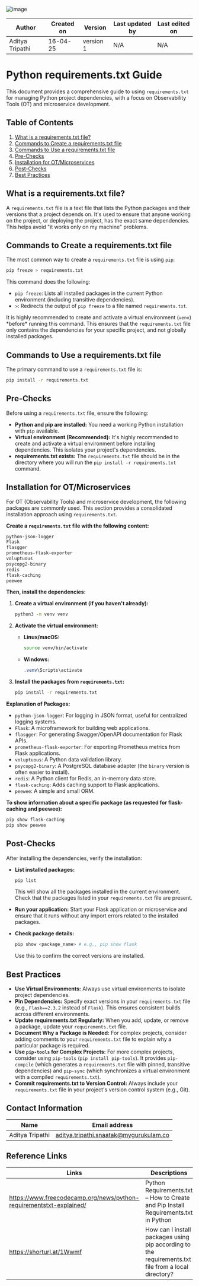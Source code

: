 ![image](https://github.com/user-attachments/assets/981a4ce4-9c38-47a4-ac34-c85a10fa2012)


| Author      | Created on  | Version    | Last updated by | Last edited on |
|-------------|-------------|------------|-----------------|----------------|
| Aditya Tripathi   | 16-04-25    | version 1  | N/A       | N/A       |

# Python requirements.txt Guide

This document provides a comprehensive guide to using `requirements.txt` for managing Python project dependencies, with a focus on Observability Tools (OT) and microservice development.

## Table of Contents

1.  [What is a requirements.txt file?](#what-is-a-requirements.txt-file)
2.  [Commands to Create a requirements.txt file](#commands-to-create-a-requirements.txt-file)
3.  [Commands to Use a requirements.txt file](#commands-to-use-a-requirements.txt-file)
4.  [Pre-Checks](#pre-checks)
5.  [Installation for OT/Microservices](#installation-for-otmicroservices)
6.  [Post-Checks](#post-checks)
7.  [Best Practices](#best-practices)

## What is a requirements.txt file?

A `requirements.txt` file is a text file that lists the Python packages and their versions that a project depends on.  It's used to ensure that anyone working on the project, or deploying the project, has the exact same dependencies.  This helps avoid "it works only on my machine" problems.

## Commands to Create a requirements.txt file

The most common way to create a `requirements.txt` file is using `pip`:

```bash
pip freeze > requirements.txt
```
This command does the following:

* `pip freeze`:  Lists all installed packages in the current Python environment (including transitive dependencies).
* `>`:  Redirects the output of `pip freeze` to a file named `requirements.txt`.

It is highly recommended to create and activate a virtual environment (`venv`) \*before\* running this command.  This ensures that the `requirements.txt` file only contains the dependencies for your specific project, and not globally installed packages.

## Commands to Use a requirements.txt file

The primary command to use a `requirements.txt` file is:

```bash
pip install -r requirements.txt
```

## Pre-Checks

Before using a `requirements.txt` file, ensure the following:

* **Python and pip are installed:** You need a working Python installation with `pip` available.
* **Virtual environment (Recommended):** It's highly recommended to create and activate a virtual environment before installing dependencies.  This isolates your project's dependencies.
* **requirements.txt exists:** The `requirements.txt` file should be in the directory where you will run the `pip install -r requirements.txt` command.

## Installation for OT/Microservices

For OT (Observability Tools) and microservice development, the following packages are commonly used.  This section provides a consolidated installation approach using `requirements.txt`.

**Create a `requirements.txt` file with the following content:**

```txt
python-json-logger
Flask
flasgger
prometheus-flask-exporter
voluptuous
psycopg2-binary
redis
flask-caching
peewee
```

**Then, install the dependencies:**

1.  **Create a virtual environment (if you haven't already):**

    ```bash
    python3 -m venv venv
    ```

2.  **Activate the virtual environment:**

    * **Linux/macOS:**

        ```bash
        source venv/bin/activate
        ```

    * **Windows:**

        ```powershell
        .venv\Scripts\activate
        ```

3.  **Install the packages from `requirements.txt`:**

    ```bash
    pip install -r requirements.txt
    ```

**Explanation of Packages:**

* `python-json-logger`: For logging in JSON format, useful for centralized logging systems.
* `Flask`: A microframework for building web applications.
* `flasgger`: For generating Swagger/OpenAPI documentation for Flask APIs.
* `prometheus-flask-exporter`: For exporting Prometheus metrics from Flask applications.
* `voluptuous`: A Python data validation library.
* `psycopg2-binary`: A PostgreSQL database adapter (the `binary` version is often easier to install).
* `redis`: A Python client for Redis, an in-memory data store.
* `flask-caching`: Adds caching support to Flask applications.
* `peewee`: A simple and small ORM.

**To show information about a specific package (as requested for flask-caching and peewee):**

```bash
pip show flask-caching
pip show peewee
```

## Post-Checks

After installing the dependencies, verify the installation:

* **List installed packages:**

    ```bash
    pip list
    ```

    This will show all the packages installed in the current environment. Check that the packages listed in your `requirements.txt` file are present.
* **Run your application:** Start your Flask application or microservice and ensure that it runs without any import errors related to the installed packages.
* **Check package details:**

    ```bash
    pip show <package_name> # e.g., pip show flask
    ```

    Use this to confirm the correct versions are installed.

## Best Practices

* **Use Virtual Environments:** Always use virtual environments to isolate project dependencies.
* **Pin Dependencies:** Specify exact versions in your `requirements.txt` file (e.g., `Flask==2.3.2` instead of `Flask`). This ensures consistent builds across different environments.
* **Update requirements.txt Regularly:** When you add, update, or remove a package, update your `requirements.txt` file.
* **Document Why a Package is Needed:** For complex projects, consider adding comments to your `requirements.txt` file to explain why a particular package is required.
* **Use `pip-tools` for Complex Projects:** For more complex projects, consider using `pip-tools` (`pip install pip-tools`). It provides `pip-compile` (which generates a `requirements.txt` file with pinned, transitive dependencies) and `pip-sync` (which synchronizes a virtual environment with a compiled `requirements.txt`).
* **Commit requirements.txt to Version Control:** Always include your `requirements.txt` file in your project's version control system (e.g., Git).

## Contact Information
| Name         | Email address          |
|--------------|------------------------|
| Aditya Tripathi          | aditya.tripathi.snaatak@mygurukulam.co     |

## Reference Links
| Links        | Descriptions         |
|--------------|------------------------|
|    https://www.freecodecamp.org/news/python-requirementstxt-explained/ | Python Requirements.txt – How to Create and Pip Install Requirements.txt in Python |
https://shorturl.at/1Wwmf   |   How can I install packages using pip according to the requirements.txt file from a local directory?    |
